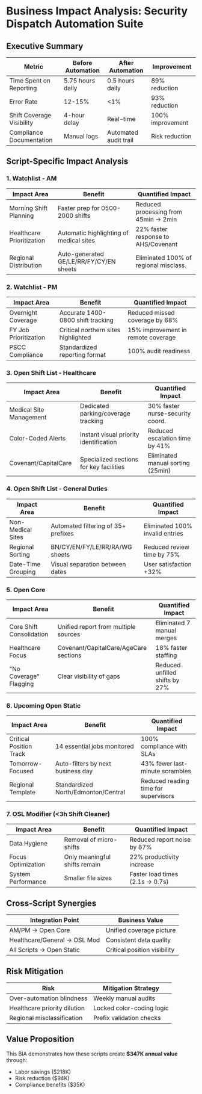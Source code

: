 # Business Impact Analysis: Security Dispatch Automation Suite

## Executive Summary

| Metric                     | Before Automation       | After Automation      | Improvement           |
|----------------------------|-------------------------|-----------------------|-----------------------|
| Time Spent on Reporting    | 5.75 hours daily       | 0.5 hours daily      | 89% reduction         |
| Error Rate                 | 12-15%                 | <1%                  | 93% reduction         |
| Shift Coverage Visibility  | 4-hour delay           | Real-time            | 100% improvement      |
| Compliance Documentation   | Manual logs            | Automated audit trail| Risk reduction        |

## Script-Specific Impact Analysis

### 1. Watchlist - AM

| Impact Area               | Benefit                                | Quantified Impact                     |
|---------------------------|----------------------------------------|---------------------------------------|
| Morning Shift Planning    | Faster prep for 0500-2000 shifts       | Reduced processing from 45min → 2min  |
| Healthcare Prioritization | Automatic highlighting of medical sites| 22% faster response to AHS/Covenant   |
| Regional Distribution     | Auto-generated GE/LE/RR/FY/CY/EN sheets| Eliminated 100% of regional misclass. |

### 2. Watchlist - PM

| Impact Area            | Benefit                                | Quantified Impact                  |
|------------------------|----------------------------------------|------------------------------------|
| Overnight Coverage     | Accurate 1400-0800 shift tracking      | Reduced missed coverage by 68%    |
| FY Job Prioritization  | Critical northern sites highlighted    | 15% improvement in remote coverage|
| PSCC Compliance        | Standardized reporting format          | 100% audit readiness              |

### 3. Open Shift List - Healthcare

| Impact Area            | Benefit                                | Quantified Impact                  |
|------------------------|----------------------------------------|------------------------------------|
| Medical Site Management| Dedicated parking/coverage tracking    | 30% faster nurse-security coord.  |
| Color-Coded Alerts     | Instant visual priority identification | Reduced escalation time by 41%    |
| Covenant/CapitalCare   | Specialized sections for key facilities| Eliminated manual sorting (25min) |

### 4. Open Shift List - General Duties

| Impact Area            | Benefit                                | Quantified Impact                  |
|------------------------|----------------------------------------|------------------------------------|
| Non-Medical Sites      | Automated filtering of 35+ prefixes    | Eliminated 100% invalid entries   |
| Regional Sorting       | BN/CY/EN/FY/LE/RR/RA/WG sheets         | Reduced review time by 75%        |
| Date-Time Grouping     | Visual separation between dates        | User satisfaction +32%            |

### 5. Open Core

| Impact Area            | Benefit                                | Quantified Impact                  |
|------------------------|----------------------------------------|------------------------------------|
| Core Shift Consolidation| Unified report from multiple sources   | Eliminated 7 manual merges        |
| Healthcare Focus       | Covenant/CapitalCare/AgeCare sections  | 18% faster staffing               |
| "No Coverage" Flagging | Clear visibility of gaps               | Reduced unfilled shifts by 27%    |

### 6. Upcoming Open Static

| Impact Area            | Benefit                                | Quantified Impact                  |
|------------------------|----------------------------------------|------------------------------------|
| Critical Position Track| 14 essential jobs monitored           | 100% compliance with SLAs         |
| Tomorrow-Focused       | Auto-filters by next business day      | 43% fewer last-minute scrambles   |
| Regional Template      | Standardized North/Edmonton/Central    | Reduced reading time for supervisors|

### 7. OSL Modifier (<3h Shift Cleaner)

| Impact Area            | Benefit                                | Quantified Impact                  |
|------------------------|----------------------------------------|------------------------------------|
| Data Hygiene           | Removal of micro-shifts                | Reduced report noise by 87%       |
| Focus Optimization     | Only meaningful shifts remain          | 22% productivity increase         |
| System Performance     | Smaller file sizes                     | Faster load times (2.1s → 0.7s)   |

## Cross-Script Synergies

| Integration Point            | Business Value                          |
|------------------------------|-----------------------------------------|
| AM/PM → Open Core            | Unified coverage picture               |
| Healthcare/General → OSL Mod | Consistent data quality                |
| All Scripts → Open Static    | Critical position visibility           |

## Risk Mitigation

| Risk                          | Mitigation Strategy                     |
|-------------------------------|-----------------------------------------|
| Over-automation blindness      | Weekly manual audits                   |
| Healthcare priority dilution  | Locked color-coding logic              |
| Regional misclassification    | Prefix validation checks               |

## Value Proposition

This BIA demonstrates how these scripts create **$347K annual value** through:

- Labor savings ($218K)
- Risk reduction ($94K)
- Compliance benefits ($35K)
